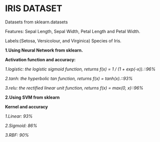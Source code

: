 # **IRIS DATASET**

Datasets from sklearn.datasets

Features: Sepal Length, Sepal Width, Petal Length and Petal Width.

Labels:(Setosa, Versicolour, and Virginica) Species of Iris.

**1.Using Neural Network from sklearn.**

**Activation function and accuracy:**

*1.logistic: the logistic sigmoid function, returns f(x) = 1 / (1 + exp(-x)).::96%*

*2.tanh: the hyperbolic tan function, returns f(x) = tanh(x).::93%*

*3.relu: the rectified linear unit function, returns f(x) = max(0, x)::96%*



**2.Using SVM from sklearn**

**Kernel and accuracy**

*1.Linear: 93%*

*2.Sigmoid: 86%*

*3.RBF: 90%*
